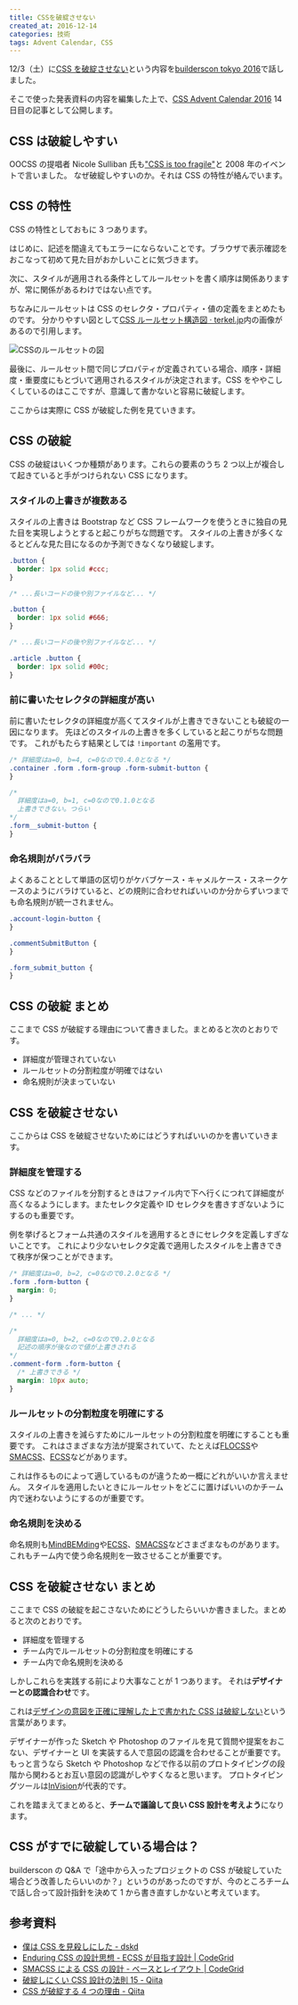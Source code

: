```yaml
---
title: CSSを破綻させない
created_at: 2016-12-14
categories: 技術
tags: Advent Calendar, CSS
---
```


12/3（土）に[CSS を破綻させない](https://builderscon.io/builderscon/tokyo/2016/session/720e29c6-9b11-46f3-adf4-f6f52e4fcbb9)という内容を[builderscon tokyo 2016](https://builderscon.io/builderscon/tokyo/2016)で話しました。

そこで使った発表資料の内容を編集した上で、[CSS Advent Calendar 2016](http://qiita.com/advent-calendar/2016/css) 14 日目の記事として公開します。

## CSS は破綻しやすい

OOCSS の提唱者 Nicole Sulliban 氏も["CSS is too fragile"](http://www.andoh.org/2009/11/web-directions-east-2009-nicole.html)と 2008 年のイベントで言いました。
なぜ破綻しやすいのか。それは CSS の特性が絡んでいます。

## CSS の特性

CSS の特性としておもに 3 つあります。

はじめに、記述を間違えてもエラーにならないことです。ブラウザで表示確認をおこなって初めて見た目がおかしいことに気づきます。

次に、スタイルが適用される条件としてルールセットを書く順序は関係ありますが、常に関係があるわけではない点です。

ちなみにルールセットは CSS のセレクタ・プロパティ・値の定義をまとめたものです。
分かりやすい図として[CSS ルールセット構造図 · terkel\.jp](http://terkel.jp/archives/2011/09/css-rule-structure/)内の画像があるので引用します。

![CSSのルールセットの図](//blog-assets.kubosho.com/css-rule-set.png)

最後に、ルールセット間で同じプロパティが定義されている場合、順序・詳細度・重要度にもとづいて適用されるスタイルが決定されます。CSS をややこしくしているのはここですが、意識して書かないと容易に破綻します。

ここからは実際に CSS が破綻した例を見ていきます。

## CSS の破綻

CSS の破綻はいくつか種類があります。これらの要素のうち 2 つ以上が複合して起きていると手がつけられない CSS になります。

### スタイルの上書きが複数ある

スタイルの上書きは Bootstrap など CSS フレームワークを使うときに独自の見た目を実現しようとすると起こりがちな問題です。
スタイルの上書きが多くなるとどんな見た目になるのか予測できなくなり破綻します。

```css
.button {
  border: 1px solid #ccc;
}

/* ...長いコードの後や別ファイルなど... */

.button {
  border: 1px solid #666;
}

/* ...長いコードの後や別ファイルなど... */

.article .button {
  border: 1px solid #00c;
}
```

### 前に書いたセレクタの詳細度が高い

前に書いたセレクタの詳細度が高くてスタイルが上書きできないことも破綻の一因になります。
先ほどのスタイルの上書きを多くしていると起こりがちな問題です。
これがもたらす結果としては `!important` の濫用です。

```css
/* 詳細度はa=0, b=4, c=0なので0.4.0となる */
.container .form .form-group .form-submit-button {
}

/*
  詳細度はa=0, b=1, c=0なので0.1.0となる
  上書きできない。つらい
*/
.form__submit-button {
}
```

### 命名規則がバラバラ

よくあることとして単語の区切りがケバブケース・キャメルケース・スネークケースのようにバラけていると、どの規則に合わせればいいのか分からずいつまでも命名規則が統一されません。

```css
.account-login-button {
}

.commentSubmitButton {
}

.form_submit_button {
}
```

## CSS の破綻 まとめ

ここまで CSS が破綻する理由について書きました。まとめると次のとおりです。

- 詳細度が管理されていない
- ルールセットの分割粒度が明確ではない
- 命名規則が決まっていない

## CSS を破綻させない

ここからは CSS を破綻させないためにはどうすればいいのかを書いていきます。

### 詳細度を管理する

CSS などのファイルを分割するときはファイル内で下へ行くにつれて詳細度が高くなるようにします。またセレクタ定義や ID セレクタを書きすぎないようにするのも重要です。

例を挙げるとフォーム共通のスタイルを適用するときにセレクタを定義しすぎないことです。
これにより少ないセレクタ定義で適用したスタイルを上書きできて秩序が保つことができます。

```css
/* 詳細度はa=0, b=2, c=0なので0.2.0となる */
.form .form-button {
  margin: 0;
}

/* ... */

/*
  詳細度はa=0, b=2, c=0なので0.2.0となる
  記述の順序が後なので値が上書きされる
*/
.comment-form .form-button {
  /* 上書きできる */
  margin: 10px auto;
}
```

### ルールセットの分割粒度を明確にする

スタイルの上書きを減らすためにルールセットの分割粒度を明確にすることも重要です。
これはさまざまな方法が提案されていて、たとえば[FLOCSS](https://github.com/hiloki/flocss)や[SMACSS](https://smacss.com/)、[ECSS](http://ecss.io/)などがあります。

これは作るものによって適しているものが違うため一概にどれがいいか言えません。
スタイルを適用したいときにルールセットをどこに置けばいいのかチーム内で迷わないようにするのが重要です。

### 命名規則を決める

命名規則も[MindBEMding](http://csswizardry.com/2013/01/mindbemding-getting-your-head-round-bem-syntax/)や[ECSS](http://ecss.io/chapter5.html#h-H2_1)、[SMACSS](https://smacss.com/book/categorizing)などさまざまなものがあります。これもチーム内で使う命名規則を一致させることが重要です。

## CSS を破綻させない まとめ

ここまで CSS の破綻を起こさないためにどうしたらいいか書きました。まとめると次のとおりです。

- 詳細度を管理する
- チーム内でルールセットの分割粒度を明確にする
- チーム内で命名規則を決める

しかしこれらを実践する前により大事なことが 1 つあります。
それは<strong>デザイナーとの認識合わせ</strong>です。

これは[デザインの意図を正確に理解した上で書かれた CSS は破綻しない](http://morishitter.hatenablog.com/entry/2016/07/29/204642)という言葉があります。

デザイナーが作った Sketch や Photoshop のファイルを見て質問や提案をおこない、デザイナーと UI を実装する人で意図の認識を合わせることが重要です。
もっと言うなら Sketch や Photoshop などで作る以前のプロトタイピングの段階から関わるとお互い意図の認識がしやすくなると思います。
プロトタイピングツールは[InVision](https://www.invisionapp.com/)が代表的です。

これを踏まえてまとめると、<strong>チームで議論して良い CSS 設計を考えよう</strong>になります。

## CSS がすでに破綻している場合は？

builderscon の Q&A で「途中から入ったプロジェクトの CSS が破綻していた場合どう改善したらいいのか？」というのがあったのですが、今のところチームで話し合って設計指針を決めて 1 から書き直すしかないと考えています。

## 参考資料

- [僕は CSS を見殺しにした - dskd](http://dskd.jp/archives/54.html)
- [Enduring CSS の設計思想 \- ECSS が目指す設計 \| CodeGrid](https://app.codegrid.net/entry/2016-ecss-1)
- [SMACSS による CSS の設計 \- ベースとレイアウト \| CodeGrid](https://app.codegrid.net/entry/smacss-1)
- [破綻しにくい CSS 設計の法則 15 \- Qiita](http://qiita.com/BYODKM/items/b8f545453f656270212a)
- [CSS が破綻する 4 つの理由 \- Qiita](http://qiita.com/BYODKM/items/8c777db2d89f4e830c93)
